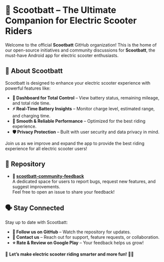 # 🛴 Scootbatt – The Ultimate Companion for Electric Scooter Riders

Welcome to the official **Scootbatt** GitHub organization! This is the home of our open-source initiatives and community discussions for **Scootbatt**, the must-have Android app for electric scooter enthusiasts.

## 📌 About Scootbatt

Scootbatt is designed to enhance your electric scooter experience with powerful features like:

- **📍 Dashboard for Total Control** – View battery status, remaining mileage, and total ride time.
- **⚡ Real-Time Battery Insights** – Monitor charge level, estimated range, and charging time.
- **🚀 Smooth & Reliable Performance** – Optimized for the best riding experience.
- **🛡️ Privacy Protection** – Built with user security and data privacy in mind.

Join us as we improve and expand the app to provide the best riding experience for all electric scooter users!

## 📂 Repository

- **📝 [scootbatt-community-feedback](https://github.com/Scootbatt/scootbatt-community-feedback)**  
  A dedicated space for users to report bugs, request new features, and suggest improvements.  
  Feel free to open an issue to share your feedback!

## 🗣️ Stay Connected

Stay up to date with Scootbatt:

- **📢 Follow us on GitHub** – Watch the repository for updates.
- **📧 Contact us** – Reach out for support, feature requests, or collaboration.
- **⭐ Rate & Review on Google Play** – Your feedback helps us grow!

🚀 **Let’s make electric scooter riding smarter and more fun!** 🛴💨
